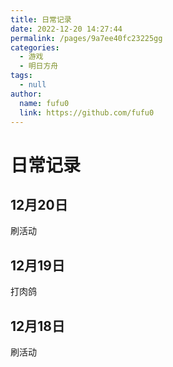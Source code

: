 ```yaml
---
title: 日常记录
date: 2022-12-20 14:27:44
permalink: /pages/9a7ee40fc23225gg
categories: 
  - 游戏
  - 明日方舟
tags: 
  - null
author: 
  name: fufu0
  link: https://github.com/fufu0
---
```



# 日常记录

## 12月20日

刷活动

## 12月19日

打肉鸽

## 12月18日

刷活动